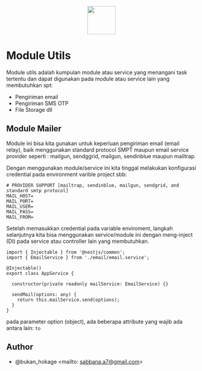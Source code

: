 <p align="center">
  <img src="https://d1nhio0ox7pgb.cloudfront.net/_img/o_collection_png/green_dark_grey/512x512/plain/arrow_loop3.png" width="75">
</p>

# Module Utils
Module utils adalah kumpulan module atau service yang menangani task tertentu dan dapat digunakan pada module atau service lain yang membutuhkan spt:
- Pengiriman email
- Pengiriman SMS OTP
- File Storage dll

## Module Mailer
Module ini bisa kita gunakan untuk keperluan pengiriman email (email relay), baik menggunakan standard protocol SMPT maupun email service provider seperti : mailgun, sendggrid, mailgun, sendinblue maupun mailtrap.

Dengan menggunakan module/service ini kita tinggal melakukan konfigurasi credential pada environment varible project sbb:

```
# PROVIDER SUPPORT [mailtrap, sendinblue, mailgun, sendgrid, and standard smtp protocol]
MAIL_HOST=
MAIL_PORT=
MAIL_USER=
MAIL_PASS=
MAIL_FROM=
```
Setelah memasukkan credential pada variable enviroment, langkah selanjutnya kita bisa menggunakan service/module ini dengan meng-inject (DI) pada service atau controller lain yang membutuhkan.

```
import { Injectable } from '@nestjs/common';
import { EmailService } from './email/email.service';

@Injectable()
export class AppService {

  constructor(private readonly mailService: EmailService) {}

  sendMail(options: any) {
    return this.mailService.send(options);
  }
}

```
pada parameter option (object), ada beberapa attribute yang wajib ada antara lain:
``
to
``

## Author
- @bukan_hokage <mailto: sabbana.a7@gmail.com>
